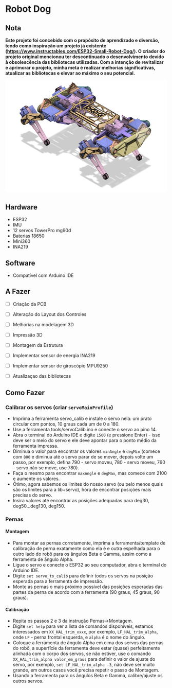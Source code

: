 # Robot Dog

## Nota
**Este projeto foi concebido com o propósito de aprendizado e diversão, tendo como inspiração um projeto já existente (https://www.instructables.com/ESP32-Small-Robot-Dog/). O criador do projeto original mencionou ter descontinuado o desenvolvimento devido à obsolescência das bibliotecas utilizadas. Com a intenção de revitalizar e aprimorar o projeto, minha meta é realizar melhorias significativas, atualizar as bibliotecas e elevar ao máximo o seu potencial.** 

![ROBOT_DOG](https://github.com/lucasbustamante/ROBOT_DOG/blob/main/assets/img/small.jpg?raw=true)

## Hardware
- ESP32
- IMU
- 12 servos TowerPro mg90d
- Baterias 18650
- Mini360
- INA219

## Software
- Compatível com Arduino IDE

## A Fazer

- [ ] Criação da PCB
- [ ] Alteração do Layout dos Controles
- [ ] Melhorias na modelagem 3D
- [ ] Impressão 3D
- [ ] Montagem da Estrutura
- [ ] Implementar sensor de energia INA219
- [ ] Implementar sensor de giroscópio MPU9250
- [ ] Atualizaçao das bibliotecas
      

## Como Fazer
### Calibrar os servos (criar `servoMainProfile`)
- Imprima a ferramenta servo_calib e instale o servo nela: um prato circular com pontos, 10 graus cada um de 0 a 180.
- Use a ferramenta tools/servoCalib.ino e conecte o servo ao pino 14.
- Abra o terminal do Arduino IDE e digite `1500` (e pressione Enter) - isso deve ser o meio do servo e ele deve apontar para o ponto médio da ferramenta impressa.
- Diminua o valor para encontrar os valores `minAngle` e `degMin` (comece com `800` e diminua até o servo parar de se mover, depois volte um passo, por exemplo, defina 790 - servo moveu, 780 - servo moveu, 760 - servo não se move, use 780).
- Faça o mesmo para encontrar `maxAngle` e `degMax`, mas comece com 2100 e aumente os valores.
- Ótimo, agora sabemos os limites do nosso servo (ou pelo menos quais são os limites para a lib+servo), hora de encontrar posições mais precisas do servo.
- Insira valores até encontrar as posições adequadas para deg30, deg50...deg130, deg150.

### Pernas
#### Montagem
- Para montar as pernas corretamente, imprima a ferramenta/template de calibração de perna exatamente como ela é e outra espelhada para o outro lado do robô para os ângulos Beta e Gamma, assim como a ferramenta de ângulo Alpha.
- Ligue o servo e conecte o ESP32 ao seu computador, abra o terminal do Arduino IDE.
- Digite `set servo_to_calib` para definir todos os servos na posição esperada para a ferramenta de impressão.
- Monte as pernas o mais próximo possível das posições esperadas das partes da perna de acordo com a ferramenta (90 graus, 45 graus, 90 graus).

#### Calibração
- Repita os passos 2 e 3 da instrução Pernas->Montagem.
- Digite `set help` para ver a lista de comandos disponíveis, estamos interessados em `XX_HAL_trim_xxxx`, por exemplo, `LF_HAL_trim_alpha`, onde `LF` - perna frontal esquerda, e `alpha` é o nome do ângulo.
- Coloque a ferramenta de ângulo Alpha em cima dos servos das pernas do robô, a superfície da ferramenta deve estar (quase) perfeitamente alinhada com o corpo dos servos, se não estiver, use o comando `XX_HAL_trim_alpha valor_em_graus` para definir o valor de ajuste do servo, por exemplo, `set LF_HAL_trim_alpha -3`, não deve ser muito grande, em outros casos você precisa repetir o passo de Montagem.
- Usando a ferramenta para os ângulos Beta e Gamma, calibre/ajuste os outros servos.
